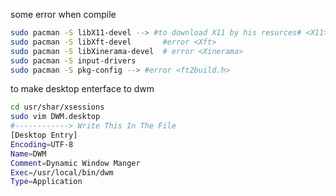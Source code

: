 
some error when compile 
```sh
sudo pacman -S libX11-devel --> #to download X11 by his resurces# <X11>
sudo pacman -S libXft-devel       #error <Xft>
sudo pacman -S libXinerama-devel  # error <Xinerama>
sudo pacman -S input-drivers
sudo pacman -S pkg-config --> #error <ft2build.h>
```

to make desktop enterface to dwm
```sh
cd usr/shar/xsessions
sudo vim DWM.desktop
#------------> Write This In The File
[Desktop Entry]
Encoding=UTF-8
Name=DWM
Comment=Dynamic Window Manger
Exec=/usr/local/bin/dwm
Type=Application

```
